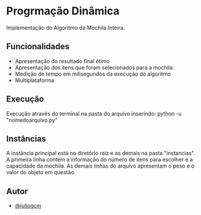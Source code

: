 # Progrmação Dinâmica

Implementação do Algoritmo da Mochila Inteira.

## Funcionalidades

- Apresentação do resultado final ótimo
- Apresentação dos itens que foram selecionados para a mochila
- Medição de tempo em milisegundos da execução do algoritmo
- Multiplataforma

## Execução

Execução através do terminal na pasta do arquivo inserindo:
python -u "nomedoarquivo.py"

## Instâncias

A instância principal está no diretório raiz e as demais na pasta "instancias". A primeira linha contém a informação do número de itens para escolher e a capacidade da mochila. As demais linhas do arquivo apresentam o peso e o valor do objeto em questão.

## Autor

- [@juliogcm](https://github.com/juliogcm)

